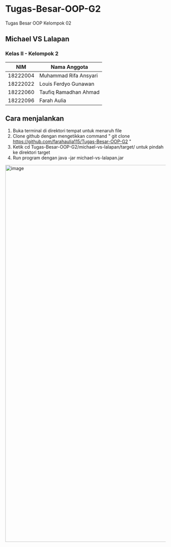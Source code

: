 # Tugas-Besar-OOP-G2
Tugas Besar OOP Kelompok 02
## Michael VS Lalapan
### Kelas II - Kelompok 2
| NIM | Nama Anggota |
| --- | --- |
| 18222004 | Muhammad Rifa Ansyari |
| 18222022 | Louis Ferdyo Gunawan |
| 18222060 | Taufiq Ramadhan Ahmad |
| 18222096 | Farah Aulia |

## Cara menjalankan
1. Buka terminal di direktori tempat untuk menaruh file
2. Clone github dengan mengetikkan command " git clone https://github.com/farahaulia115/Tugas-Besar-OOP-G2 "
3. Ketik cd Tugas-Besar-OOP-G2/michael-vs-lalapan/target/ untuk pindah ke direktori target
4. Run program dengan java -jar michael-vs-lalapan.jar
<img width="1181" alt="image" src="https://github.com/farahaulia115/Tugas-Besar-OOP-G2/assets/162091491/58d1a331-cac3-4e03-a7a2-921fd826ac80">

